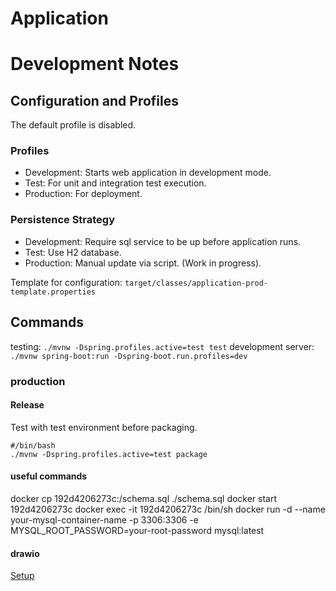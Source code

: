 # Application

# Development Notes

## Configuration and Profiles

The default profile is disabled.

### Profiles

- Development: Starts web application in development mode.
- Test: For unit and integration test execution.
- Production: For deployment.

### Persistence Strategy

- Development: Require sql service to be up before application runs.
- Test: Use H2 database.
- Production: Manual update via script. (Work in progress).

Template for configuration:
`target/classes/application-prod-template.properties`

## Commands

testing: `./mvnw -Dspring.profiles.active=test test`
development server: `./mvnw spring-boot:run -Dspring-boot.run.profiles=dev`

### production

#### Release

Test with test environment before packaging.

```
#/bin/bash
./mvnw -Dspring.profiles.active=test package
```

#### useful commands

docker cp 192d4206273c:/schema.sql ./schema.sql
docker start 192d4206273c
docker exec -it 192d4206273c /bin/sh
docker run -d --name your-mysql-container-name -p 3306:3306 -e
MYSQL_ROOT_PASSWORD=your-root-password mysql:latest

#### drawio

[Setup](https://drive.google.com/file/d/1yd69Ey0j-RO6ZtIPW1xFuWCbe2JokwJt/view?usp=sharing)